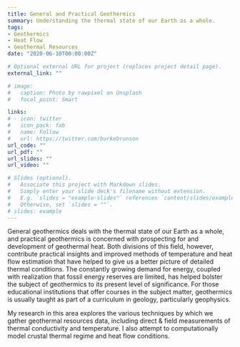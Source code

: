 ```yaml
---
title: General and Practical Geothermics
summary: Understanding the thermal state of our Earth as a whole.
tags:
- Geothermics
- Heat Flow
- Geothermal Resources
date: "2020-06-10T00:00:00Z"

# Optional external URL for project (replaces project detail page).
external_link: ""

# image:
#   caption: Photo by rawpixel on Unsplash
#   focal_point: Smart

links:
# - icon: twitter
#   icon_pack: fab
#   name: Follow
#   url: https://twitter.com/burkebrunson
url_code: ""
url_pdf: ""
url_slides: ""
url_video: ""

# Slides (optional).
#   Associate this project with Markdown slides.
#   Simply enter your slide deck's filename without extension.
#   E.g. `slides = "example-slides"` references `content/slides/example-slides.md`.
#   Otherwise, set `slides = ""`.
# slides: example
---
```


General geothermics deals with the thermal state of our Earth as a whole, and practical geothermics is concerned with prospecting for and development of geothermal heat.  Both divisions of this field, however, contribute practical insights and improved methods of temperature and heat flow estimation that have helped to give us a better picture of detailed thermal conditions.  The constantly growing demand for energy, coupled with realization that fossil energy reserves are limited, has helped bolster the subject of geothermics to its present level of significance.  For those educational institutions that offer courses in the subject matter, geothermics is usually taught as part of a curriculum in geology, particularly geophysics.

My research in this area explores the various techniques by which we gather geothermal resources data, including direct & field measurements of thermal conductivity and temperature.  I also attempt to computationally model crustal thermal regime and heat flow conditions.
